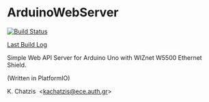 # ArduinoWebServer

[![Build Status](https://travis-ci.com/kachatzis/ArduinoWebServer.svg?branch=WebRequest_char-fix)](https://travis-ci.com/kachatzis/ArduinoWebServer)

<a target="_blank" href="https://api.travis-ci.com/v3/job/181763767/log.txt">Last Build Log</a>

Simple Web API Server for Arduino Uno with WIZnet W5500 Ethernet Shield.

(Written in PlatformIO)

K. Chatzis&nbsp;&nbsp;&lt;<kachatzis@ece.auth.gr>&gt;
